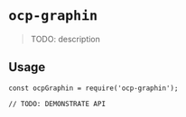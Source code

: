 # `ocp-graphin`

> TODO: description

## Usage

```
const ocpGraphin = require('ocp-graphin');

// TODO: DEMONSTRATE API
```
